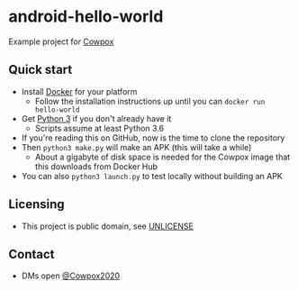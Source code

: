 # android-hello-world
Example project for [Cowpox](https://github.com/combatopera/Cowpox)

## Quick start
* Install [Docker](https://docs.docker.com/get-docker/) for your platform
  * Follow the installation instructions up until you can `docker run hello-world`
* Get [Python 3](https://www.python.org/) if you don't already have it
  * Scripts assume at least Python 3.6
* If you're reading this on GitHub, now is the time to clone the repository
* Then `python3 make.py` will make an APK (this will take a while)
  * About a gigabyte of disk space is needed for the Cowpox image that this downloads from Docker Hub
* You can also `python3 launch.py` to test locally without building an APK

## Licensing
* This project is public domain, see [UNLICENSE](UNLICENSE)

## Contact
* DMs open [@Cowpox2020](https://twitter.com/Cowpox2020)
